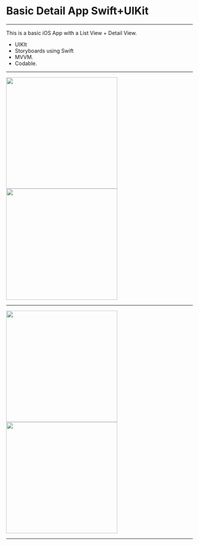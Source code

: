 # Basic Detail App Swift+UIKit
______
This is a basic iOS App with a List View + Detail View. <br>
- UIKIt
- Storyboards using Swift
- MVVM.
- Codable.
_______
<img src="https://user-images.githubusercontent.com/46975867/96351838-da394280-10db-11eb-92df-4e6c696599ce.png" width="300"><img src="https://user-images.githubusercontent.com/46975867/96351842-e02f2380-10db-11eb-8f4d-6b0ae0cbf87b.png" width="300">
_______
<img src="https://user-images.githubusercontent.com/46975867/96351857-0359d300-10dc-11eb-9f18-cd2577441cf7.png" width="300"><img src="https://user-images.githubusercontent.com/46975867/96351860-0c4aa480-10dc-11eb-854d-3cb181a57432.png" width="300">
_______
